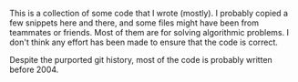 This is a collection of some code that I wrote (mostly). I probably copied a
few snippets here and there, and some files might have been from teammates or
friends. Most of them are for solving algorithmic problems. I don't think any
effort has been made to ensure that the code is correct.

Despite the purported git history, most of the code is probably written before
2004.
